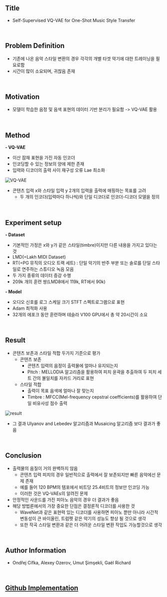 ## Title  
- Self-Supervised VQ-VAE for One-Shot Music Style Transfer   
  
<br/>

## Problem Definition  
- 기존에 나온 음악 스타일 변환의 경우 각각의 개별 타겟 악기에 대한 트레이닝을 필요로함  
-  시간이 많이 소요되며, 귀찮음 존재  
  
<br/>

## Motivation  
- 모델이 학습한 음정 및 음색 표현의 데이터 기반 분리가 필요함 -> VQ-VAE 활용  
  
<br/>

## Method  
**- VQ-VAE**  
  - 이산 잠재 표현을 가진 자동 인코더  
  - 인코딩할 수 있는 정보의 양에 제한 존재  
  - 입력와 디코더의 출력 사이 재구성 오류 Lae 최소화  

![VQ-VAE](https://github.com/Hyeji-Jo/Papers-related-to-the-Music-Style-Transfer/assets/61963922/4fdec9a3-a465-4441-bc60-432e47007d82)
- 콘텐츠 입력 x와 스타일 입력 y 2개의 입력을 출력에 매핑하는 목표를 고려  
  - 두 개의 인코더(입력마다 하나씩)와 단일 디코더로 인코더-디코더 모델을 정의  
  
<br/>

## Experiment setup  
**- Dataset**  
  - 기본적인 가정은 x와 y가 같은 스타일(timbre)이지만 다른 내용을 가지고 있다는 것  
  - LMD(=Lakh MIDI Dataset)  
  - RT(=PG 뮤직의 오디오 트랙 세트) : 단일 악기의 반주 부분 또는 솔로를 단일 스타일로 연주하는 스튜디오 녹음 모음  
  - 두 가지 종류의 데이터 증강 수행  
  - 209k 개의 훈련 쌍(LMD8에서 119k, RT에서 90k)  
  
**- Model**  
  - 오디오 신호를 로그 스케일 크기 STFT 스펙트로그램으로 표현  
  - Adam 최적화 사용  
  - 32개의 에포크 동안 훈련하며 테슬라 V100 GPU에서 총 약 20시간이 소요  
  
<br/>

## Result  
- 콘텐츠 보존과 스타일 적합 두가지 기준으로 평가  
  - 콘텐츠 보존  
    - 콘텐츠 입력의 음정이 출력물에 얼마나 유지되는지  
    - Pitch : MELLODIA 알고리즘을 활용하여 피치 윤곽을 추출하여 두 피치 세트 간의 불일치를 자카드 거리로 표현  
  - 스타일 적합  
    - 출력이 목표 음색에 얼마나 잘 맞는지  
    - Timbre : MFCC(Mel-frequency cepstral coefficients)를 활용하여 단일 비유사성 점수 출력

![result](https://github.com/Hyeji-Jo/Papers-related-to-the-Music-Style-Transfer/assets/61963922/7e5ec4fe-7360-4815-a630-c687351b3dba)
- 그 결과 Ulyanov and Lebedev 알고리즘과 Musaicing 알고리즘 보다 결과가 좋음  


<br/>

## Conclusion  
- 출력물의 음질이 거의 완벽하지 않음  
  - 콘텐츠 입력 피치의 경우 일반적으로 출력에서 잘 보존되지만 빠른 음악에선 문제 존재  
  - 예를 들어 120 BPM의 템포에서 비트당 25.4비트의 정보만 인코딩 가능  
  - 이러한 것은 VQ-VAEs의 알려진 문제  
- 안정적인 사운드를 가진 피아노 음악의 경우 더 결과가 좋음  
- 해당 방법론에서의 가장 중요한 단점은 결정론적 디코더를 사용한 것  
  - WaveNet과 같은 표현력 있는 디코더를 사용하면 피아노 뿐만 아니라 시간적 변동성이 큰 바이올린, 트럼펫 같은 악기의 성능도 향상 될 것으로 생각  
  - 또한 작곡 스타일 변환과 같은 더 어려운 스타일 변환 작업도 가능할것으로 생각   

<br/>

## Author Information  
- Ondřej Cífka, Alexey Ozerov, Umut Şimşekli, Gaël Richard  

<br/>

## [Github Implementation](https://github.com/cifkao/ss-vq-vae)  
